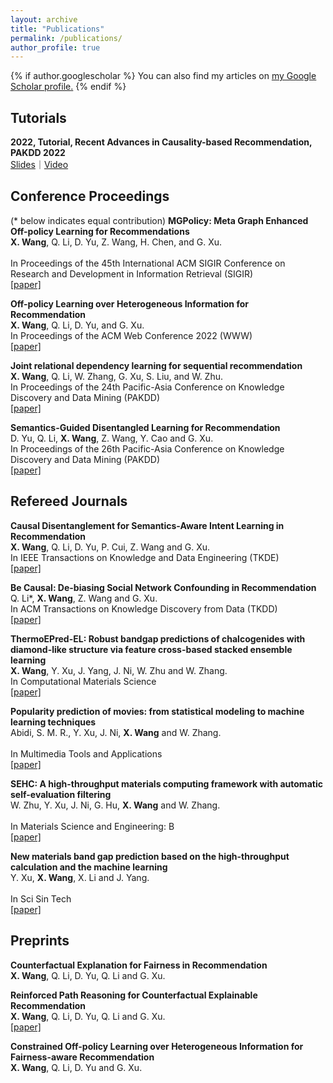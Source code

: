 ```yaml
---
layout: archive
title: "Publications"
permalink: /publications/
author_profile: true
---
```


{% if author.googlescholar %}
  You can also find my articles on <u><a href="{{author.googlescholar}}">my Google Scholar profile</a>.</u>
{% endif %}

<!-- {% include base_path %}

{% for post in site.publications reversed %}
  {% include archive-single.html %}
{% endfor %} -->

Tutorials
------
<strong>2022, Tutorial, Recent Advances in Causality-based Recommendation, PAKDD 2022</strong>
<br><a href="https://drive.google.com/file/d/1hN1_7S-eSiEUDJe-HHKOGKTGFLYbcU8S/view?usp=sharing">Slides</a>｜<a href="https://www.youtube.com/watch?v=s4Z12CBYwO8">Video</a>

Conference Proceedings
------
(\* below indicates equal contribution)
<strong>MGPolicy: Meta Graph Enhanced Off-policy Learning for Recommendations</strong>
<br><strong>X. Wang</strong>, Q. Li, D. Yu, Z. Wang, H. Chen, and G. Xu.  
<br>In Proceedings of the 45th International ACM SIGIR Conference on Research and Development in Information Retrieval (SIGIR)
<br>[[paper]](https://dl.acm.org/doi/abs/10.1145/3477495.3532021)

<strong>Off-policy Learning over Heterogeneous Information for Recommendation</strong>
<br><strong>X. Wang</strong>, Q. Li, D. Yu, and G. Xu.
<br>In Proceedings of the ACM Web Conference 2022 (WWW)
<br>[[paper]](https://dl.acm.org/doi/10.1145/3485447.3512072)

<strong>Joint relational dependency learning for sequential recommendation</strong>
<br><strong>X. Wang</strong>, Q. Li, W. Zhang, G. Xu, S. Liu, and W. Zhu.
<br>In Proceedings of the 24th Pacific-Asia Conference on Knowledge Discovery and Data Mining (PAKDD)
<br>[[paper]](https://link.springer.com/chapter/10.1007/978-3-030-47426-3_14)

<strong>Semantics-Guided Disentangled Learning for Recommendation</strong>
<br>D. Yu, Q. Li, <strong>X. Wang</strong>, Z. Wang, Y. Cao and G. Xu. 
<br>In Proceedings of the 26th Pacific-Asia Conference on Knowledge Discovery and Data Mining (PAKDD)
<br>[[paper]](https://link.springer.com/chapter/10.1007/978-3-031-05933-9_20)

Refereed Journals
------
<strong>Causal Disentanglement for Semantics-Aware Intent Learning in Recommendation</strong>
<br><strong>X. Wang</strong>, Q. Li, D. Yu, P. Cui, Z. Wang and G. Xu. 
<br>In IEEE Transactions on Knowledge and Data Engineering (TKDE)
<br>[[paper]](https://ieeexplore.ieee.org/abstract/document/9736612)

<strong>Be Causal: De-biasing Social Network Confounding in Recommendation</strong>
<br>Q. Li\*, <strong>X. Wang</strong>, Z. Wang and G. Xu.
<br>In ACM Transactions on Knowledge Discovery from Data (TKDD)
<br>[[paper]](https://dl.acm.org/doi/abs/10.1145/3533725)

<strong>ThermoEPred-EL: Robust bandgap predictions of chalcogenides with diamond-like structure via feature cross-based stacked ensemble learning</strong>
<br><strong>X. Wang</strong>, Y. Xu, J. Yang, J. Ni, W. Zhu and W. Zhang.
<br>In Computational Materials Science
<br>[[paper]](https://www.sciencedirect.com/science/article/pii/S0927025619304082)

<strong>Popularity prediction of movies: from statistical modeling to machine learning techniques</strong>
<br>Abidi, S. M. R., Y. Xu, J. Ni, <strong>X. Wang</strong> and W. Zhang.  
<br>In Multimedia Tools and Applications
<br>[[paper]](https://link.springer.com/article/10.1007/s11042-019-08546-5)

<strong>SEHC: A high-throughput materials computing framework with automatic self-evaluation filtering</strong>
<br>W. Zhu, Y. Xu, J. Ni, G. Hu, <strong>X. Wang</strong> and W. Zhang.  
<br>In Materials Science and Engineering: B
<br>[[paper]](https://www.sciencedirect.com/science/article/pii/S0921510719302776)

<strong>New materials band gap prediction based on the high-throughput calculation and the machine learning</strong>
<br>Y. Xu, <strong>X. Wang</strong>, X. Li and J. Yang.  
<br>In Sci Sin Tech
<br>[[paper]](https://www.researchgate.net/publication/330732686_New_materials_band_gap_prediction_based_on_the_high-throughput_calculation_and_the_machine_learning)

Preprints
------
<strong>Counterfactual Explanation for Fairness in Recommendation</strong>
<br><strong>X. Wang</strong>, Q. Li, D. Yu, Q. Li and G. Xu.

<strong>Reinforced Path Reasoning for Counterfactual Explainable Recommendation</strong>
<br><strong>X. Wang</strong>, Q. Li, D. Yu, Q. Li and G. Xu.
<br>[[paper]](https://arxiv.org/abs/2207.06674)

<strong>Constrained Off-policy Learning over Heterogeneous Information for Fairness-aware Recommendation</strong>
<br><strong>X. Wang</strong>, Q. Li, D. Yu and G. Xu.
